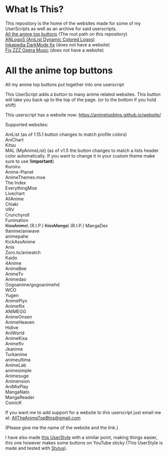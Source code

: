 What Is This?
=============

This repository is the home of the websites made for some of my UserScripts as well as an archive for said userscripts.  
[All the anime top buttons](https://animetopbtns.github.io/website/) (The root path on this repository)  
[ANLogoS (AniList Dynamic Colored Logos)](https://animetopbtns.github.io/website/ANLogoS/)  
[Inkapedia DarkMode fix](https://github.com/animeTopBtns/website/tree/main/Inkapedia%20DarkMode%20fix/userScript) (does not have a website)</br>
[Fix ZZZ Opera Music](https://github.com/animeTopBtns/website/tree/main/Fix%20ZZZ%20Opera%20Music/userScript)  (does not have a website)

All the anime top buttons
=========================

All my anime top buttons put together into one userscript

This UserScript adds a button to many anime related websites. This button will take you back up to the top of the page. (or to the bottom if you hold shift)

This userscript has a website now: <https://animetopbtns.github.io/website/>

Supported websites:

AniList (as of 1.15.1 button changes to match profile colors)\
AniChart\
Kitsu\
MAL (MyAnimeList) (as of v1.5 the button changes to match a lists header color automatically. If you want to change it in your custom theme make sure to use <b>!important</b>)\
Kuroiru\
Anime-Planet\
AnimeThemes.moe\
The Index\
EverythingMoe\
Livechart\
AllAnime\
Chiaki\
VRV\
Crunchyroll\
Funimation\
~~KissAnime~~\ (R.I.P.)
~~KissManga~~\ (R.I.P.)
MangaDex\
9anime/aniwave\
animepahe\
KickAssAnime\
Anix\
Zoro.to/aniwatch\
Kaido\
4Anime\
AnimeBee\
AnimeTv\
Animedao\
Gogoanime/gogoanimehd\
WCO\
Yugen\
AnimePlyx\
Animeflix\
ANIMEGG\
AnimeOnsen\
AnimeHeaven\
Hidive\
AniWorld\
AnimeKisa\
Animeflv\
Jkanime\
Turkanime\
animeultima\
AnimeLab\
animesimple\
Animesuge\
Animension\
AniMixPlay\
MangaNato\
MangaReader\
ComicK

If you want me to add support for a website to this userscript just email me at: [AllTheAnimeTopBtns@gmail.com](mailto:AllTheAnimeTopBtns@gmail.com?subject=Request%20to%20add%20a%20website%20to%20userscript\&body=Please%20give%20me%20the%20name%20of%20the%20website%20and%20the%20link.)

(Please give me the name of the website and the link.)

I have also made [this UserStyle](https://userstyles.world/style/10017/youtube-sticky-show-less-button) with a similar point, making things easier, this one however makes some buttons on YouTube sticky (This UserStyle is made and tested with [Stylus](https://add0n.com/stylus.html)).
